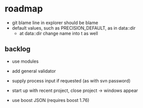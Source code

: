 # roadmap
- git blame line in explorer should be blame
- default values, such as PRECISION_DEFAULT, as in data::dir
  - at data::dir change name into t as well

## backlog
- use modules
- add general validator

- supply process input if requested (as with svn password)
- start up with recent project, close project
  -> windows appear
- use boost JSON (requires boost 1.76)

